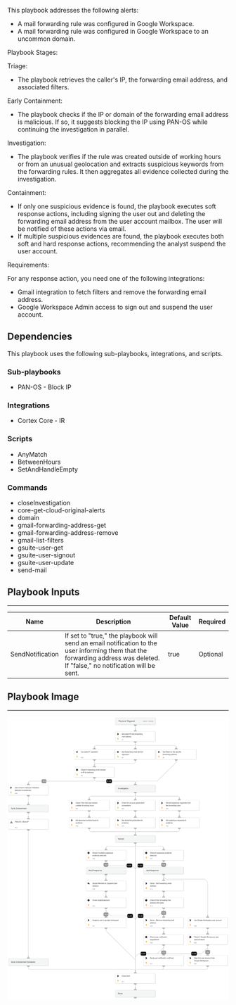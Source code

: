 This playbook addresses the following alerts:

- A mail forwarding rule was configured in Google Workspace.
- A mail forwarding rule was configured in Google Workspace to an uncommon domain.

Playbook Stages:
 
Triage: 

- The playbook retrieves the caller's IP, the forwarding email address, and associated filters.

Early Containment:

- The playbook checks if the IP or domain of the forwarding email address is malicious. If so, it suggests blocking the IP using PAN-OS while continuing the investigation in parallel.

Investigation:

- The playbook verifies if the rule was created outside of working hours or from an unusual geolocation and extracts suspicious keywords from the forwarding rules. It then aggregates all evidence collected during the investigation.

Containment:

- If only one suspicious evidence is found, the playbook executes soft response actions, including signing the user out and deleting the forwarding email address from the user account mailbox. The user will be notified of these actions via email.
- If multiple suspicious evidences are found, the playbook executes both soft and hard response actions, recommending the analyst suspend the user account.

Requirements: 

For any response action, you need one of the following integrations:
- Gmail integration to fetch filters and remove the forwarding email address.
- Google Workspace Admin access to sign out and suspend the user account.


## Dependencies

This playbook uses the following sub-playbooks, integrations, and scripts.

### Sub-playbooks

* PAN-OS - Block IP

### Integrations

* Cortex Core - IR

### Scripts

* AnyMatch
* BetweenHours
* SetAndHandleEmpty

### Commands

* closeInvestigation
* core-get-cloud-original-alerts
* domain
* gmail-forwarding-address-get
* gmail-forwarding-address-remove
* gmail-list-filters
* gsuite-user-get
* gsuite-user-signout
* gsuite-user-update
* send-mail

## Playbook Inputs

---

| **Name** | **Description** | **Default Value** | **Required** |
| --- | --- | --- | --- |
| SendNotification | If set to "true," the playbook will send an email notification to the user informing them that the forwarding address was deleted. If "false," no notification will be sent. | true | Optional |


## Playbook Image

---

![A mail forwarding rule was configured in Google Workspace](../doc_files/A_mail_forwarding_rule_was_configured_in_Google_Workspace.png)
